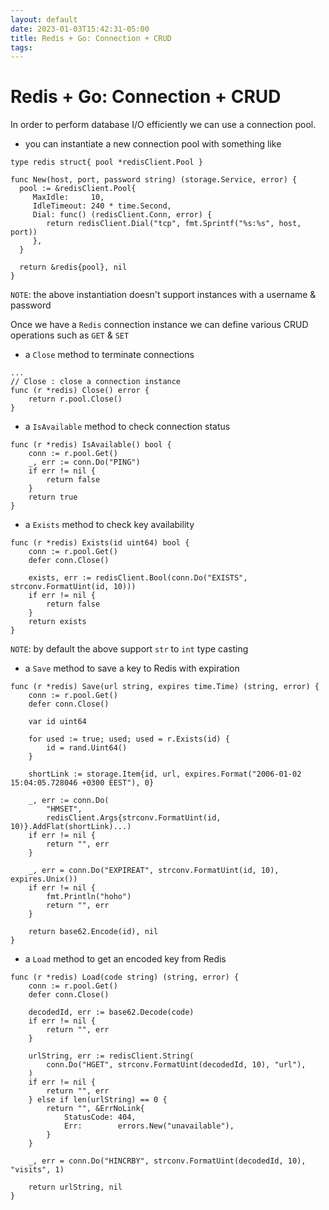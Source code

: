 ```yaml
---
layout: default
date: 2023-01-03T15:42:31-05:00
title: Redis + Go: Connection + CRUD
tags: 
---
```


# Redis + Go: Connection + CRUD


In order to perform database I/O efficiently we can use a connection pool.

- you can instantiate a new connection pool with something like

```
type redis struct{ pool *redisClient.Pool }

func New(host, port, password string) (storage.Service, error) {
  pool := &redisClient.Pool{
     MaxIdle:     10,
     IdleTimeout: 240 * time.Second,
     Dial: func() (redisClient.Conn, error) {
        return redisClient.Dial("tcp", fmt.Sprintf("%s:%s", host, port))
     },
  }

  return &redis{pool}, nil
}
```

`NOTE`:  the above instantiation doesn't support instances with a username & password

Once we have a `Redis` connection instance we can define various CRUD operations such as `GET` & `SET`

- a `Close` method to terminate connections

```
...
// Close : close a connection instance
func (r *redis) Close() error {
	return r.pool.Close()
}
```

- a `IsAvailable` method to check connection status

```
func (r *redis) IsAvailable() bool {
	conn := r.pool.Get()
	_, err := conn.Do("PING")
	if err != nil {
		return false
	}
	return true
}
```

- a `Exists` method to check key availability

```
func (r *redis) Exists(id uint64) bool {
	conn := r.pool.Get()
	defer conn.Close()

	exists, err := redisClient.Bool(conn.Do("EXISTS", strconv.FormatUint(id, 10)))
	if err != nil {
		return false
	}
	return exists
}
```

`NOTE`: by default the above support `str` to `int` type casting

- a `Save` method to save a key to Redis with expiration

```
func (r *redis) Save(url string, expires time.Time) (string, error) {
	conn := r.pool.Get()
	defer conn.Close()

	var id uint64

	for used := true; used; used = r.Exists(id) {
		id = rand.Uint64()
	}

	shortLink := storage.Item{id, url, expires.Format("2006-01-02 15:04:05.728046 +0300 EEST"), 0}

	_, err := conn.Do(
		"HMSET",
		redisClient.Args{strconv.FormatUint(id, 10)}.AddFlat(shortLink)...)
	if err != nil {
		return "", err
	}

	_, err = conn.Do("EXPIREAT", strconv.FormatUint(id, 10), expires.Unix())
	if err != nil {
		fmt.Println("hoho")
		return "", err
	}

	return base62.Encode(id), nil
}
```

- a `Load` method to get an encoded key from Redis

```
func (r *redis) Load(code string) (string, error) {
	conn := r.pool.Get()
	defer conn.Close()

	decodedId, err := base62.Decode(code)
	if err != nil {
		return "", err
	}

	urlString, err := redisClient.String(
		conn.Do("HGET", strconv.FormatUint(decodedId, 10), "url"),
	)
	if err != nil {
		return "", err
	} else if len(urlString) == 0 {
		return "", &ErrNoLink{
			StatusCode: 404,
			Err:        errors.New("unavailable"),
		}
	}

	_, err = conn.Do("HINCRBY", strconv.FormatUint(decodedId, 10), "visits", 1)

	return urlString, nil
}
```